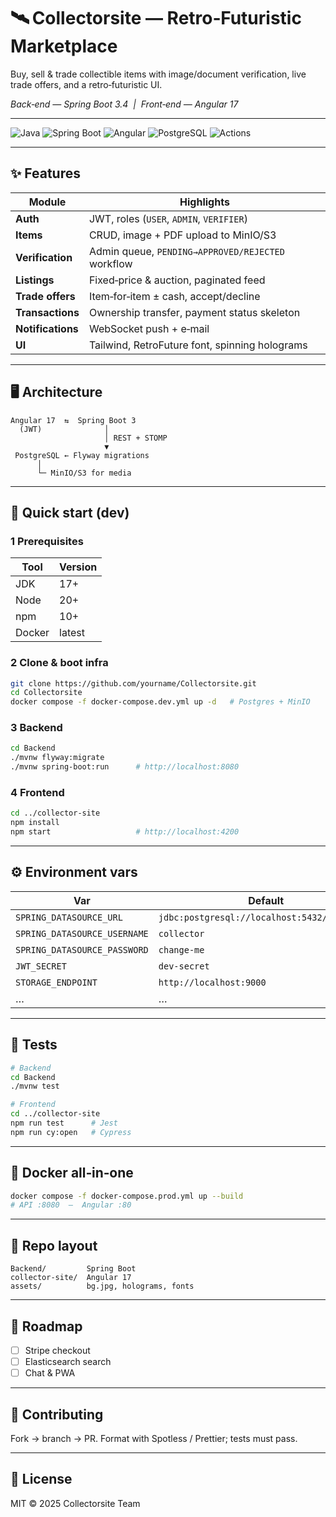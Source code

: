 # 🛰️ Collectorsite — Retro‑Futuristic Marketplace

Buy, sell & trade collectible items with image/document verification, live trade offers, and a retro‑futuristic UI.

*Back‑end — Spring Boot 3.4  |  Front‑end — Angular 17*

---

![Java](https://img.shields.io/badge/Java-17-blue?logo=openjdk)
![Spring Boot](https://img.shields.io/badge/Spring%20Boot-3.4.x-brightgreen?logo=spring)
![Angular](https://img.shields.io/badge/Angular-17-red?logo=angular)
![PostgreSQL](https://img.shields.io/badge/Database-PostgreSQL-blue?logo=postgresql)
![Actions](https://img.shields.io/badge/CI-GitHub%20Actions-blue?logo=githubactions)

---

## ✨ Features

| Module            | Highlights                                        |
| ----------------- | ------------------------------------------------- |
| **Auth**          | JWT, roles (`USER`, `ADMIN`, `VERIFIER`)          |
| **Items**         | CRUD, image + PDF upload to MinIO/S3              |
| **Verification**  | Admin queue, `PENDING→APPROVED/REJECTED` workflow |
| **Listings**      | Fixed‑price & auction, paginated feed             |
| **Trade offers**  | Item‑for‑item ± cash, accept/decline              |
| **Transactions**  | Ownership transfer, payment status skeleton       |
| **Notifications** | WebSocket push + e‑mail                           |
| **UI**            | Tailwind, RetroFuture font, spinning holograms    |

---

## 🖥️ Architecture

```
Angular 17  ⇆  Spring Boot 3
  (JWT)              │
                     │ REST + STOMP
                     ▼
 PostgreSQL ← Flyway migrations
      │
      └─ MinIO/S3 for media
```

---

## 🚀 Quick start (dev)

### 1 Prerequisites

| Tool   | Version |
| ------ | ------- |
| JDK    | 17+     |
| Node   | 20+     |
| npm    | 10+     |
| Docker | latest  |

### 2 Clone & boot infra

```bash
git clone https://github.com/yourname/Collectorsite.git
cd Collectorsite
docker compose -f docker-compose.dev.yml up -d   # Postgres + MinIO
```

### 3 Backend

```bash
cd Backend
./mvnw flyway:migrate
./mvnw spring-boot:run      # http://localhost:8080
```

### 4 Frontend

```bash
cd ../collector-site
npm install
npm start                   # http://localhost:4200
```

---

## ⚙️ Environment vars

| Var                          | Default                                      | Description |
| ---------------------------- | -------------------------------------------- | ----------- |
| `SPRING_DATASOURCE_URL`      | `jdbc:postgresql://localhost:5432/collector` | DB URL      |
| `SPRING_DATASOURCE_USERNAME` | `collector`                                  | DB user     |
| `SPRING_DATASOURCE_PASSWORD` | `change-me`                                  | DB pass     |
| `JWT_SECRET`                 | `dev-secret`                                 | HMAC key    |
| `STORAGE_ENDPOINT`           | `http://localhost:9000`                      | MinIO       |
| …                            | …                                            | …           |

---

## 🧪 Tests

```bash
# Backend
cd Backend
./mvnw test

# Frontend
cd ../collector-site
npm run test      # Jest
npm run cy:open   # Cypress
```

---

## 🐳 Docker all‑in‑one

```bash
docker compose -f docker-compose.prod.yml up --build
# API :8080  –  Angular :80
```

---

## 📂 Repo layout

```
Backend/         Spring Boot
collector-site/  Angular 17
assets/          bg.jpg, holograms, fonts
```

---

## 🎯 Roadmap

* [ ] Stripe checkout
* [ ] Elasticsearch search
* [ ] Chat & PWA

---

## 🤝 Contributing

Fork → branch → PR.  Format with Spotless / Prettier; tests must pass.

---

## 📜 License

MIT © 2025 Collectorsite Team

